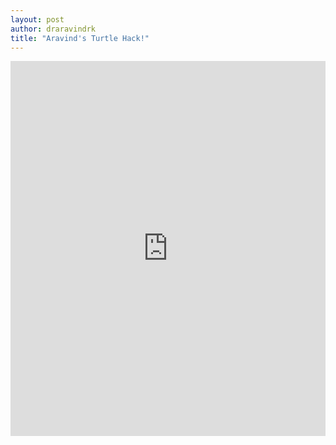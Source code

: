 ```yaml
---
layout: post
author: draravindrk
title: "Aravind's Turtle Hack!"
---
```

<iframe src="https://trinket.io/embed/python/3e4ed14727" width="100%" height="600" frameborder="0" marginwidth="0" marginheight="0" allowfullscreen></iframe>
